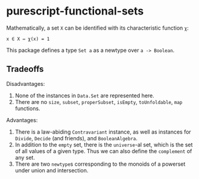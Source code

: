 # purescript-functional-sets

Mathematically, a set `X` can be identified with its characteristic function `χ`:

```
x ∈ X ⇔ χ(x) = 1
```

This package defines a type `Set a` as a newtype over `a -> Boolean`.

## Tradeoffs

Disadvantages:

1. None of the instances in `Data.Set` are represented here.
2. There are no `size`, `subset`, `properSubset`, `isEmpty`, `toUnfoldable`, `map` functions.

Advantages:

1. There is a law-abiding `Contravariant` instance, as well as instances for `Divide`, `Decide` (and friends), and `BooleanAlgebra`.
2. In addition to the `empty` set, there is the `universe`-al set, which is the set of all values of a given type. Thus we can also define the `complement` of any set.
3. There are two `newtype`s corresponding to the monoids of a powerset under union and intersection.
